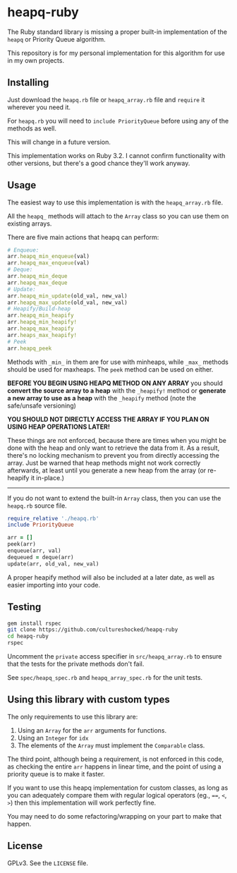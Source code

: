 # heapq-ruby

The Ruby standard library is missing a proper built-in implementation of the `heapq` or Priority Queue algorithm.

This repository is for my personal implementation for this algorithm for use in my own projects.

## Installing

Just download the `heapq.rb` file or `heapq_array.rb` file and `require` it wherever you need it.

For `heapq.rb` you will need to `include PriorityQueue` before using any of the methods as well.

This will change in a future version.

This implementation works on Ruby 3.2. I cannot confirm functionality with other versions, but there's a good chance they'll work anyway.

## Usage

The easiest way to use this implementation is with the `heapq_array.rb` file.

All the `heapq_` methods will attach to the `Array` class so you can use them on existing arrays.

There are five main actions that heapq can perform:
```ruby
# Enqueue:
arr.heapq_min_enqueue(val)
arr.heapq_max_enqueue(val)
# Deque:
arr.heapq_min_deque
arr.heapq_max_deque
# Update:
arr.heapq_min_update(old_val, new_val)
arr.heapq_max_update(old_val, new_val)
# Heapify/Build-heap
arr.heapq_min_heapify
arr.heapq_min_heapify!
arr.heapq_max_heapify
arr.heaps_max_heapify!
# Peek
arr.heapq_peek
```
Methods with `_min_` in them are for use with minheaps, while `_max_` methods should be used for maxheaps.
The `peek` method can be used on either.

**BEFORE YOU BEGIN USING HEAPQ METHOD ON ANY ARRAY** you should **convert the source array to a heap** with the `_heapify!` method or **generate a new array to use as a heap** with the `_heapify` method (note the safe/unsafe versioning)

**YOU SHOULD NOT DIRECTLY ACCESS THE ARRAY IF YOU PLAN ON USING HEAP OPERATIONS LATER!**

These things are not enforced, because there are times when you might be done with the heap and only want to retrieve the data from it. As a result, there's no locking mechanism to prevent you from directly accessing the array. Just be warned that heap methods might not work correctly afterwards, at least until you generate a new heap from the array (or re-heapify it in-place.)

*****

If you do not want to extend the built-in `Array` class, then you can use the `heapq.rb` source file.

```ruby
require_relative './heapq.rb'
include PriorityQueue

arr = []
peek(arr)
enqueue(arr, val)
dequeued = deque(arr)
update(arr, old_val, new_val)
```

A proper heapify method will also be included at a later date, as well as easier importing into your code.

## Testing

```bash
gem install rspec
git clone https://github.com/cultureshocked/heapq-ruby
cd heapq-ruby
rspec

```

Uncomment the `private` access specifier in `src/heapq_array.rb` to ensure that the tests for the private methods don't fail.

See `spec/heapq_spec.rb` and `heapq_array_spec.rb` for the unit tests.

## Using this library with custom types

The only requirements to use this library are:
1. Using an `Array` for the `arr` arguments for functions.
2. Using an `Integer` for `idx`
3. The elements of the `Array` must implement the `Comparable` class.

The third point, although being a requirement, is not enforced in this code, as checking the entire `arr` happens in linear time, and the point of using a priority queue is to make it faster.

If you want to use this heapq implementation for custom classes, as long as you can adequately compare them with regular logical operators (eg., `==`, `<`, `>`) then this implementation will work perfectly fine.

You may need to do some refactoring/wrapping on your part to make that happen.

## License

GPLv3. See the `LICENSE` file.
